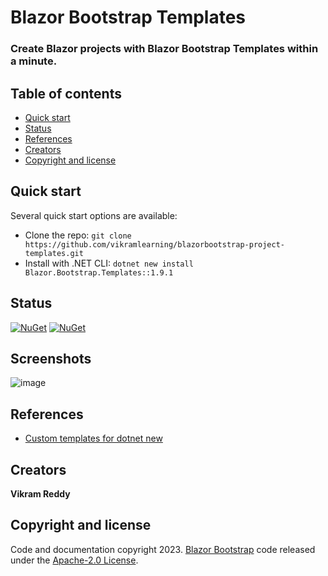 # Blazor Bootstrap Templates

### Create Blazor projects with Blazor Bootstrap Templates within a minute.

## Table of contents

- [Quick start](#quick-start)
- [Status](#status)
- [References](#references)
- [Creators](#creators)
- [Copyright and license](#copyright-and-license)

## Quick start

Several quick start options are available:

- Clone the repo: `git clone https://github.com/vikramlearning/blazorbootstrap-project-templates.git`
- Install with .NET CLI: `dotnet new install Blazor.Bootstrap.Templates::1.9.1` 

## Status

[![NuGet](https://img.shields.io/nuget/vpre/blazor.bootstrap.templates)](https://www.nuget.org/packages/blazor.bootstrap.templates/absoluteLatest)
[![NuGet](https://img.shields.io/nuget/dt/blazor.bootstrap.templates.svg)](https://www.nuget.org/packages/blazor.bootstrap.templates/absoluteLatest)

## Screenshots

![image](https://user-images.githubusercontent.com/2337067/233800604-43986ae7-27dd-4f17-9af6-c2f1a6f07097.png)

## References

- [Custom templates for dotnet new](https://learn.microsoft.com/en-us/dotnet/core/tools/custom-templates)

## Creators

**Vikram Reddy**

## Copyright and license

Code and documentation copyright 2023. [Blazor Bootstrap](https://getblazorbootstrap.com/) code released under the [Apache-2.0 License](https://github.com/vikramlearning/blazorbootstrap-project-templates/blob/master/LICENSE.txt).

